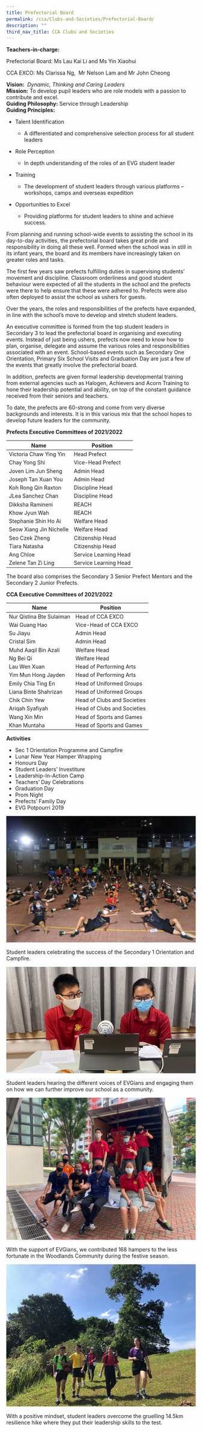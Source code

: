 ```yaml
---
title: Prefectorial Board
permalink: /cca/Clubs-and-Societies/Prefectorial-Board/
description: ""
third_nav_title: CCA Clubs and Societies
---
```

**Teachers-in-charge:**

Prefectorial Board: Ms Lau Kai Li and Ms Yin Xiaohui

CCA EXCO: Ms Clarissa Ng,  Mr Nelson Lam and Mr John Cheong

**Vision:**  _Dynamic, Thinking and Caring Leaders_  
**Mission:** To develop pupil leaders who are role models with a passion to contribute and excel.  
**Guiding Philosophy:** Service through Leadership  
**Guiding Principles:**

*   Talent Identification
    *   A differentiated and comprehensive selection process for all student leaders

*   Role Perception
    *   In depth understanding of the roles of an EVG student leader

*   Training
    *   The development of student leaders through various platforms – workshops, camps and overseas expedition

*   Opportunities to Excel
    *   Providing platforms for student leaders to shine and achieve success.

From planning and running school-wide events to assisting the school in its day-to-day activities, the prefectorial board takes great pride and responsibility in doing all these well. Formed when the school was in still in its infant years, the board and its members have increasingly taken on greater roles and tasks.

The first few years saw prefects fulfilling duties in supervising students’ movement and discipline. Classroom orderliness and good student behaviour were expected of all the students in the school and the prefects were there to help ensure that these were adhered to. Prefects were also often deployed to assist the school as ushers for guests.

Over the years, the roles and responsibilities of the prefects have expanded, in line with the school’s move to develop and stretch student leaders.

An executive committee is formed from the top student leaders in Secondary 3 to lead the prefectorial board in organising and executing events. Instead of just being ushers, prefects now need to know how to plan, organise, delegate and assume the various roles and responsibilities associated with an event. School-based events such as Secondary One Orientation, Primary Six School Visits and Graduation Day are just a few of the events that greatly involve the prefectorial board.

In addition, prefects are given formal leadership developmental training from external agencies such as Halogen, Achievers and Acorn Training to hone their leadership potential and ability, on top of the constant guidance received from their seniors and teachers.

To date, the prefects are 60-strong and come from very diverse backgrounds and interests. It is in this various mix that the school hopes to develop future leaders for the community.

**Prefects Executive Committees of 2021/2022**

| Name                    | Position              |
|-------------------------|-----------------------|
| Victoria Chaw Ying Yin  | Head Prefect          |
| Chay Yong Shi           | Vice-Head Prefect     |
| Joven Lim Jun Sheng     | Admin Head            |
| Joseph Tan Xuan You     | Admin Head            |
| Koh Rong Qin Raxton     | Discipline Head       |
| JLea Sanchez Chan       | Discipline Head       |
| Dikksha Ramineni        | REACH                 |
| Khow Jyun Wah           | REACH                 |
| Stephanie Shin Ho Ai    | Welfare Head          |
| Seow Xiang Jin Nichelle | Welfare Head          |
| Seo Czek Zheng          | Citizenship Head      |
| Tiara Natasha           | Citizenship Head      |
| Ang Chloe               | Service Learning Head |
| Zelene Tan Zi Ling      | Service Learning Head |

The board also comprises the Secondary 3 Senior Prefect Mentors and the Secondary 2 Junior Prefects.

**CCA Executive Committees of 2021/2022**

| Name                     | Position                    |
|--------------------------|-----------------------------|
| Nur Qistina Bte Sulaiman | Head of CCA EXCO            |
| Wai Guang Hao            | Vice-Head of CCA EXCO       |
| Su Jiayu                 | Admin Head                  |
| Cristal Sim              | Admin Head                  |
| Muhd Aaqil Bin Azali     | Welfare Head                |
| Ng Bei Qi                | Welfare Head                |
| Lau Wen Xuan             | Head of Performing Arts     |
| Yim Mun Hong Jayden      | Head of Performing Arts     |
| Emily Chia Ting En       | Head of Uniformed Groups    |
| Liana Binte Shahrizan    | Head of Uniformed Groups    |
| Chik Chin Yew            | Head of Clubs and Societies |
| Ariqah Syafiyah          | Head of Clubs and Societies |
| Wang Xin Min             | Head of Sports and Games    |
| Khan Muntaha             | Head of Sports and Games    |

**Activities**

*   Sec 1 Orientation Programme and Campfire
*   Lunar New Year Hamper Wrapping
*   Honours Day
*   Student Leaders’ Investiture
*   Leadership-In-Action Camp
*   Teachers’ Day Celebrations
*   Graduation Day
*   Prom Night
*   Prefects’ Family Day
*   EVG Potpourri 2019

![](/images/Our%20Curriculum/CCA/Clubs%20and%20Societies/Prefectorial%20Board/P1.jpg)

Student leaders celebrating the success of the Secondary 1 Orientation and Campfire.

![](/images/Our%20Curriculum/CCA/Clubs%20and%20Societies/Prefectorial%20Board/P2.jpg)


Student leaders hearing the different voices of EVGians and engaging them on how we can further improve our school as a community.

![](/images/Our%20Curriculum/CCA/Clubs%20and%20Societies/Prefectorial%20Board/P3.jpg)


With the support of EVGians, we contributed 168 hampers to the less fortunate in the Woodlands Community during the festive season.

![](/images/Our%20Curriculum/CCA/Clubs%20and%20Societies/Prefectorial%20Board/P4.jpg)


With a positive mindset, student leaders overcome the gruelling 14.5km resilience hike where they put their leadership skills to the test.